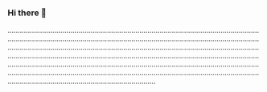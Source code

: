 ### Hi there 👋

.................................................................................................................................................................................................................................................................................................................................................................................................................................................................................................................................................................................................................................................................................................................................................................................................................................................